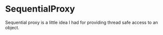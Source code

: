 SequentialProxy
===============

Sequential proxy is a little idea I had for providing thread safe access to an object.

